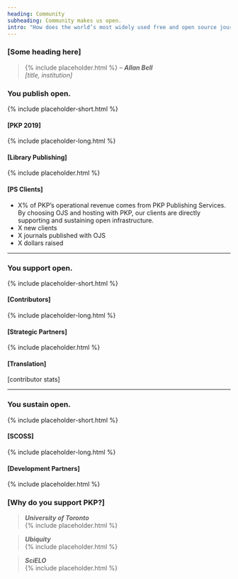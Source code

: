 ```yaml
---
heading: Community
subheading: Community makes us open.
intro: "How does the world’s most widely used free and open source journal publishing platform remain open? The answer is easy: <strong>you</strong>. Behind PKP is a vibrant, passionate, and international community of contributors who help to make our software better, together."
---
```


### [Some heading here]

> {% include placeholder.html %} <cite>&ndash; **Allan Bell** <br/>[title, institution]</cite>


### You publish open.

{% include placeholder-short.html %}

#### [PKP 2019]

{% include placeholder-long.html %}

#### [Library Publishing]

{% include placeholder.html %}

#### [PS Clients]

- X% of PKP’s operational revenue comes from PKP Publishing Services. By choosing OJS and hosting with PKP, our clients are directly supporting and sustaining open infrastructure.  
- X new clients
- X journals published with OJS
- X dollars raised

---

### You support open.

{% include placeholder-short.html %}

#### [Contributors]

{% include placeholder-long.html %}

#### [Strategic Partners]

{% include placeholder.html %}

#### [Translation]

[contributor stats]

---

### You sustain open.

{% include placeholder-short.html %}

#### [SCOSS]

{% include placeholder-long.html %}

#### [Development Partners]

{% include placeholder.html %}

### [Why do you support PKP?]

> <cite>**University of Toronto**</cite> <br/>{% include placeholder.html %}

> <cite>**Ubiquity**</cite> <br/>{% include placeholder.html %}

> <cite>**SciELO**</cite> <br/> {% include placeholder.html %}
